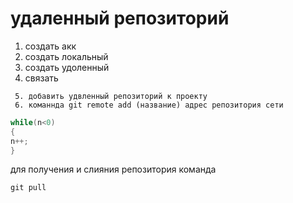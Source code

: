 # удаленный репозиторий
 1. создать акк
 2. создать локальный
 3. создать удоленный
 4. связать
```
 5. добавить удвленный репозиторий к проекту
 6. команнда git remote add (название) адрес репозитория сети
```
```C#
while(n<0)
{
n++;
}
```
для получения и слияния репозитория команда 
```
git pull
```
